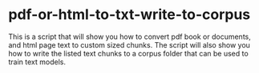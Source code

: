 # pdf-or-html-to-txt-write-to-corpus

This is a script that will show you how to convert pdf book or documents, and html page text to custom sized chunks. The script will also show you how to write the listed text chunks to a corpus folder that can be used to train text models.
